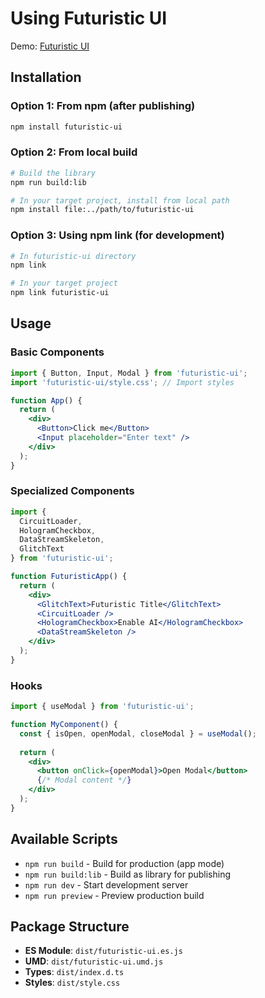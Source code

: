 # Using Futuristic UI

Demo: [Futuristic UI](https://futuristicui.com)

## Installation

### Option 1: From npm (after publishing)
```bash
npm install futuristic-ui
```

### Option 2: From local build
```bash
# Build the library
npm run build:lib

# In your target project, install from local path
npm install file:../path/to/futuristic-ui
```

### Option 3: Using npm link (for development)
```bash
# In futuristic-ui directory
npm link

# In your target project
npm link futuristic-ui
```

## Usage

### Basic Components
```jsx
import { Button, Input, Modal } from 'futuristic-ui';
import 'futuristic-ui/style.css'; // Import styles

function App() {
  return (
    <div>
      <Button>Click me</Button>
      <Input placeholder="Enter text" />
    </div>
  );
}
```

### Specialized Components
```jsx
import { 
  CircuitLoader, 
  HologramCheckbox, 
  DataStreamSkeleton,
  GlitchText 
} from 'futuristic-ui';

function FuturisticApp() {
  return (
    <div>
      <GlitchText>Futuristic Title</GlitchText>
      <CircuitLoader />
      <HologramCheckbox>Enable AI</HologramCheckbox>
      <DataStreamSkeleton />
    </div>
  );
}
```

### Hooks
```jsx
import { useModal } from 'futuristic-ui';

function MyComponent() {
  const { isOpen, openModal, closeModal } = useModal();
  
  return (
    <div>
      <button onClick={openModal}>Open Modal</button>
      {/* Modal content */}
    </div>
  );
}
```

## Available Scripts

- `npm run build` - Build for production (app mode)
- `npm run build:lib` - Build as library for publishing
- `npm run dev` - Start development server
- `npm run preview` - Preview production build

## Package Structure

- **ES Module**: `dist/futuristic-ui.es.js`
- **UMD**: `dist/futuristic-ui.umd.js`
- **Types**: `dist/index.d.ts`
- **Styles**: `dist/style.css`